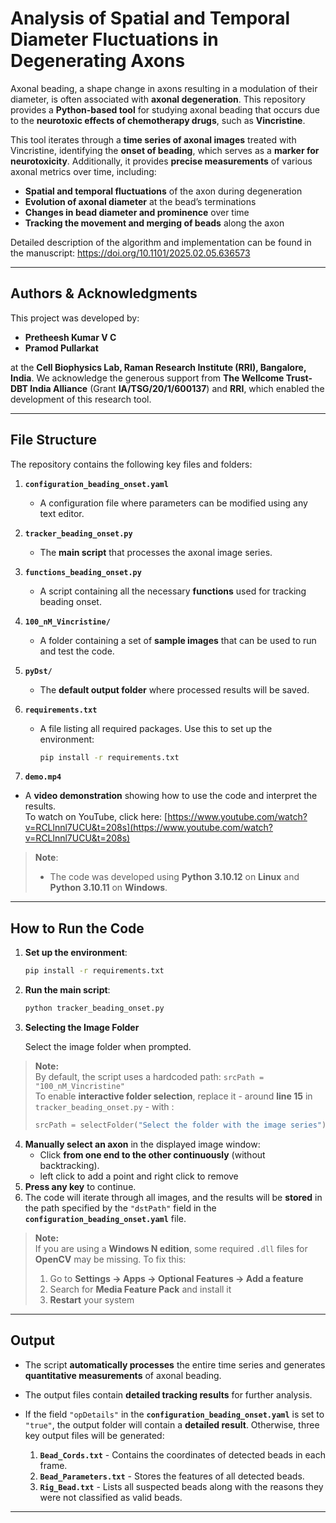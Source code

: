 # **Analysis of Spatial and Temporal Diameter Fluctuations in Degenerating Axons**

Axonal beading, a shape change in axons resulting in a modulation of their diameter, is often associated with **axonal degeneration**. This repository provides a **Python-based tool** for studying axonal beading that occurs due to the **neurotoxic effects of chemotherapy drugs**, such as **Vincristine**.

This tool iterates through a **time series of axonal images** treated with Vincristine, identifying the **onset of beading**, which serves as a **marker for neurotoxicity**. Additionally, it provides **precise measurements** of various axonal metrics over time, including:

- **Spatial and temporal fluctuations** of the axon during degeneration  
- **Evolution of axonal diameter** at the bead’s terminations  
- **Changes in bead diameter and prominence** over time  
- **Tracking the movement and merging of beads** along the axon  

Detailed description of the algorithm and implementation can be found in the manuscript: https://doi.org/10.1101/2025.02.05.636573

---

## **Authors & Acknowledgments**
This project was developed by:

- **Pretheesh Kumar V C**  
- **Pramod Pullarkat**  

at the **Cell Biophysics Lab, Raman Research Institute (RRI), Bangalore, India**. We acknowledge the generous support from **The Wellcome Trust-DBT India Alliance** (Grant **IA/TSG/20/1/600137**) and **RRI**, which enabled the development of this research tool.

---

## **File Structure**
The repository contains the following key files and folders:

1. **`configuration_beading_onset.yaml`**  
   - A configuration file where parameters can be modified using any text editor.

2. **`tracker_beading_onset.py`**  
   - The **main script** that processes the axonal image series.

3. **`functions_beading_onset.py`**  
   - A script containing all the necessary **functions** used for tracking beading onset.

4. **`100_nM_Vincristine/`**  
   - A folder containing a set of **sample images** that can be used to run and test the code.

5. **`pyDst/`**  
   - The **default output folder** where processed results will be saved.

6. **`requirements.txt`**  
   - A file listing all required packages. Use this to set up the environment:
     ```bash
     pip install -r requirements.txt
     ```

7. **`demo.mp4`**  
- A **video demonstration** showing how to use the code and interpret the results.  
  To watch on YouTube, click here: [https://www.youtube.com/watch?v=RCLlnnl7UCU&t=208s](https://www.youtube.com/watch?v=RCLlnnl7UCU&t=208s)



> **Note**:  
> - The code was developed using **Python 3.10.12** on **Linux** and **Python 3.10.11** on **Windows**.

---

## **How to Run the Code**
1. **Set up the environment**:
   ```bash
   pip install -r requirements.txt


1. **Run the main script**:
   ```bash
   python tracker_beading_onset.py
   ```
2. **Selecting the Image Folder**

   Select the image folder when prompted.

> **Note:**\
> By default, the script uses a hardcoded path:   `srcPath = "100_nM_Vincristine"`  
> To enable **interactive folder selection**, replace it - around **line 15** in `tracker_beading_onset.py` -  with :  
> ```python
> srcPath = selectFolder("Select the folder with the image series")
4. **Manually select an axon** in the displayed image window:
   - Click **from one end to the other continuously** (without backtracking).
   - left click to add a point and right click to remove
5. **Press any key** to continue.
6. The code will iterate through all images, and the results will be **stored** in the path specified by the `"dstPath"` field in the **`configuration_beading_onset.yaml`** file.
> **Note:**  
> If you are using a **Windows N edition**, some required `.dll` files for **OpenCV** may be missing. To fix this:
> 1. Go to **Settings → Apps → Optional Features → Add a feature**  
> 2. Search for **Media Feature Pack** and install it  
> 3. **Restart** your system



---

## **Output**
- The script **automatically processes** the entire time series and generates **quantitative measurements** of axonal beading.  
- The output files contain **detailed tracking results** for further analysis.  
- If the field `"opDetails"` in the **`configuration_beading_onset.yaml`** is set to `"true"`, the output folder will contain a **detailed result**. Otherwise, three key output files will be generated:
  
  1. **`Bead_Cords.txt`** - Contains the coordinates of detected beads in each frame.
  2. **`Bead_Parameters.txt`** - Stores the features of all detected beads.
  3. **`Rig_Bead.txt`** - Lists all suspected beads along with the reasons they were not classified as valid beads.

---

